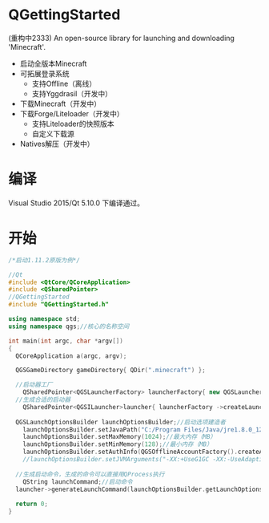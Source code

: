 # QGettingStarted
(重构中2333)
An open-source library for launching and downloading 'Minecraft'.

 * 启动全版本Minecraft
 * 可拓展登录系统
   * 支持Offline（离线）
   * 支持Yggdrasil（开发中）
 * 下载Minecraft（开发中）
 * 下载Forge/Liteloader（开发中）
   * 支持Liteloader的快照版本
   * 自定义下载源
 * Natives解压（开发中）

# 编译
Visual Studio 2015/Qt 5.10.0 下编译通过。

# 开始
```cpp
/*启动1.11.2原版为例*/

//Qt
#include <QtCore/QCoreApplication>
#include <QSharedPointer>
//QGettingStarted
#include "QGettingStarted.h"

using namespace std;
using namespace qgs;//核心的名称空间

int main(int argc, char *argv[])
{
  QCoreApplication a(argc, argv);

  QGSGameDirectory gameDirectory{ QDir(".minecraft") };

  //启动器工厂
	QSharedPointer<QGSLauncherFactory> launcherFactory{ new QGSLauncherFactory };
  //生成合适的启动器
	QSharedPointer<QGSILauncher>launcher{ launcherFactory ->createLauncher("1.11.2",gameDirectory)};
	
  QGSLaunchOptionsBuilder launchOptionsBuilder;//启动选项建造者
	launchOptionsBuilder.setJavaPath("C:/Program Files/Java/jre1.8.0_121/bin/javaw.exe");//Java路径
	launchOptionsBuilder.setMaxMemory(1024);//最大内存（MB）
	launchOptionsBuilder.setMinMemory(128);//最小内存（MB）
	launchOptionsBuilder.setAuthInfo(QGSOfflineAccountFactory().createAccount()->authenticate("gou"));//用户，这里是离线用户
	//launchOptionsBuilder.setJVMArguments("-XX:+UseG1GC -XX:-UseAdaptiveSizePolicy -XX:-OmitStackTraceInFastThrow");//可选的JVM虚拟机参数
  
  //生成启动命令，生成的命令可以直接用QProcess执行
	QString launchCommand;//启动命令
  launcher->generateLaunchCommand(launchOptionsBuilder.getLaunchOptions(), launchCommand);
  
  return 0;
}

```
